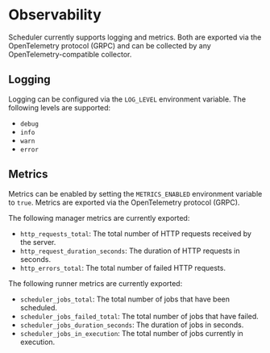 # Observability

Scheduler currently supports logging and metrics. Both are exported via the OpenTelemetry protocol (GRPC) and can be
collected by any OpenTelemetry-compatible collector.

## Logging

Logging can be configured via the `LOG_LEVEL` environment variable. The following levels are supported:

- `debug`
- `info`
- `warn`
- `error`

## Metrics

Metrics can be enabled by setting the `METRICS_ENABLED` environment variable to `true`. Metrics are exported via the
OpenTelemetry protocol (GRPC).

The following manager metrics are currently exported:

- `http_requests_total`: The total number of HTTP requests received by the server.
- `http_request_duration_seconds`: The duration of HTTP requests in seconds.
- `http_errors_total`: The total number of failed HTTP requests.

The following runner metrics are currently exported:

- `scheduler_jobs_total`: The total number of jobs that have been scheduled.
- `scheduler_jobs_failed_total`: The total number of jobs that have failed.
- `scheduler_jobs_duration_seconds`: The duration of jobs in seconds.
- `scheduler_jobs_in_execution`: The total number of jobs currently in execution.
